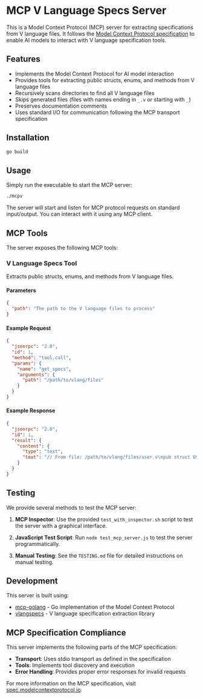 # MCP V Language Specs Server

This is a Model Context Protocol (MCP) server for extracting specifications from V language files. It follows the [Model Context Protocol specification](https://spec.modelcontextprotocol.io/) to enable AI models to interact with V language specification tools.

## Features

- Implements the Model Context Protocol for AI model interaction
- Provides tools for extracting public structs, enums, and methods from V language files
- Recursively scans directories to find all V language files
- Skips generated files (files with names ending in `_.v` or starting with `_`)
- Preserves documentation comments
- Uses standard I/O for communication following the MCP transport specification

## Installation

```bash
go build
```

## Usage

Simply run the executable to start the MCP server:

```bash
./mcpv
```

The server will start and listen for MCP protocol requests on standard input/output. You can interact with it using any MCP client.

## MCP Tools

The server exposes the following MCP tools:

### V Language Specs Tool

Extracts public structs, enums, and methods from V language files.

#### Parameters

```json
{
  "path": "The path to the V language files to process"
}
```

#### Example Request

```json
{
  "jsonrpc": "2.0",
  "id": 1,
  "method": "tool.call",
  "params": {
    "name": "get_specs",
    "arguments": {
      "path": "/path/to/vlang/files"
    }
  }
}
```

#### Example Response

```json
{
  "jsonrpc": "2.0",
  "id": 1,
  "result": {
    "content": {
      "type": "text",
      "text": "// From file: /path/to/vlang/files/user.v\npub struct User {\n  id string\n  name string\n  email string\n}\n\npub fn (u &User) CreateUser() {}\n"
    }
  }
}
```

## Testing

We provide several methods to test the MCP server:

1. **MCP Inspector**: Use the provided `test_with_inspector.sh` script to test the server with a graphical interface.

2. **JavaScript Test Script**: Run `node test_mcp_server.js` to test the server programmatically.

3. **Manual Testing**: See the `TESTING.md` file for detailed instructions on manual testing.

## Development

This server is built using:

- [mcp-golang](https://github.com/metoro-io/mcp-golang) - Go implementation of the Model Context Protocol
- [vlangspecs](https://github.com/freeflowuniverse/herolauncher/pkg/vlang/vlangspecs) - V language specification extraction library

## MCP Specification Compliance

This server implements the following parts of the MCP specification:

- **Transport**: Uses stdio transport as defined in the specification
- **Tools**: Implements tool discovery and execution
- **Error Handling**: Provides proper error responses for invalid requests

For more information on the MCP specification, visit [spec.modelcontextprotocol.io](https://spec.modelcontextprotocol.io/).
